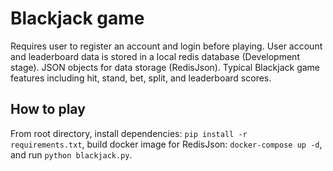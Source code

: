 # Blackjack game

Requires user to register an account and login before playing. User account and leaderboard data is stored in a local redis database (Development stage).
JSON objects for data storage (RedisJson).
Typical Blackjack game features including hit, stand, bet, split, and leaderboard scores.

## How to play

From root directory, install dependencies: `pip install -r requirements.txt`, build docker image for RedisJson: `docker-compose up -d`, and run `python blackjack.py`.
